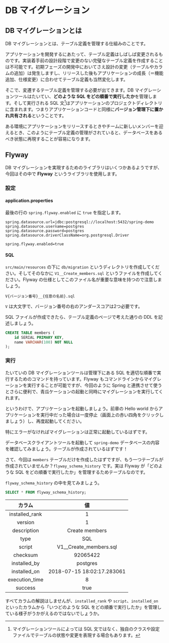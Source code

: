 # DB マイグレーション

## DB マイグレーションとは

DB マイグレーションとは、テーブル定義を管理する仕組みのことです。

アプリケーションを開発するにあたって、テーブル定義はしばしば変更されるものです。実装着手前の設計段階で変更のない完璧なテーブル定義を作成することは不可能です。初期フェーズの開発中においてさえ設計の変更（テーブルやカラムの追加）は発生しますし、リリースした後もアプリケーションの成長（＝機能追加、仕様変更）に合わせてテーブル定義も当然変化します。

そこで、変遷するテーブル定義を管理する必要が出てきます。DB マイグレーションツールはたいてい、**どのような SQL をどの順番で実行したか**を管理します。そして実行される SQL 文[^1]はアプリケーションのプロジェクトディレクトリに含まれます。つまりアプリケーションコードと同様に**バージョン管理下に置かれ共有される**ということです。

ある環境にアプリケーションをリリースするときやチームに新しいメンバーを迎えるとき、このようにテーブル定義の管理がされていると、データベースをあるべき状態に再現することが容易になります。

[^1]: マイグレーションツールによっては SQL 文ではなく、独自のクラスや設定ファイルでテーブルの状態や変更を表現する場合もあります。

## Flyway

DB マイグレーションを実現するためのライブラリはいくつかあるようですが、今回はその中で **Flyway** というライブラリを使用します。

### 設定

#### application.properties

最後の行の ```spring.flyway.enabled``` に ```true``` を指定します。

```properties
spring.datasource.url=jdbc:postgresql://localhost:5432/spring-demo
spring.datasource.username=postgres
spring.datasource.password=postgres
spring.datasource.driverClassName=org.postgresql.Driver

spring.flyway.enabled=true
```

#### SQL

```src/main/resources``` の下に ```db/migration``` というディレクトリを作成してください。そしてそのなかに ```V1__Create_members.sql``` というファイルを作成してください。Flyway の仕様としてこのファイル名が重要な意味を持つので注意しましょう。

```
V{バージョン番号}__{任意の名前}.sql
```

```V``` は大文字で、バージョン番号の右のアンダースコアは2つ必要です。

SQL ファイルが作成できたら、テーブル定義のページで考えた通りの DDL を記述しましょう。

```sql
CREATE TABLE members (
    id SERIAL PRIMARY KEY,
    name VARCHAR(100) NOT NULL
);
```

### 実行

たいていの DB マイグレーションツールは管理下にある SQL を適切な順番で実行するためのコマンドを持っています。Flyway もコマンドラインからマイグレーションを実行することが可能ですが、今回のように Spring と連携させて使うとさらに便利で、青瓜ケーションの起動と同時にマイグレーションを実行してくれます。

というわけで、アプリケーションを起動しましょう。前章の Hello world からアプリケーションを実行中だった場合は一度停止（画面上の赤い四角をクリックしましょう）し、再度起動してください。

特にエラーがなければマイグレーションは正常に起動しているはずです。

データベースクライアントツールを起動して ```spring-demo``` データベースの内容を確認してみましょう。テーブルが作成されているはずです！

さて、今回は ```members``` テーブルだけを作成したはずですが、もう一つテーブルが作成されていませんか？```flyway_schema_history``` です。実は Flyway が「どのような SQL をどの順番で実行したか」を管理するためテーブルなのです。

```flyway_schema_history``` の中を見てみましょう。

```sql
SELECT * FROM flyway_schema_history;
```

|カラム|値|
|:---:|:---:|
|installed_rank|1|
|version|1|
|description|Create members|
|type|SQL|
|script|V1__Create_members.sql|
|checksum|92065422|
|installed_by|postgres|
|installed_on|2018-07-15 18:02:17.283061|
|execution_time|8|
|success|true|

すべてカラムの解説はしませんが、```installed_rank``` や ```script```、```installed_on``` といったカラムから「いつどのような SQL をどの順番で実行したか」を管理している様子がうかがえるのではないでしょうか。


